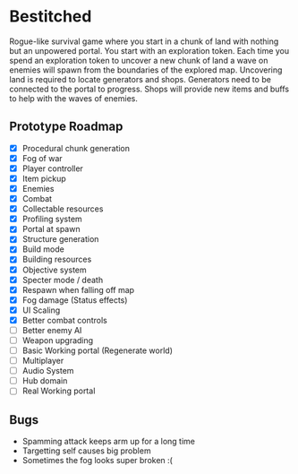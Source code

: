 # Bestitched
Rogue-like survival game where you start in a chunk of land with nothing but an unpowered portal. You start with an exploration token. Each time you spend an exploration token to uncover a new chunk of land a wave on enemies will spawn from the boundaries of the explored map. Uncovering land is required to locate generators and shops. Generators need to be connected to the portal to progress. Shops will provide new items and buffs to help with the waves of enemies.

## Prototype Roadmap
- [x] Procedural chunk generation
- [x] Fog of war
- [x] Player controller
- [x] Item pickup
- [x] Enemies
- [x] Combat
- [x] Collectable resources
- [x] Profiling system
- [x] Portal at spawn
- [x] Structure generation
- [x] Build mode
- [x] Building resources
- [x] Objective system
- [x] Specter mode / death
- [x] Respawn when falling off map
- [x] Fog damage (Status effects)
- [x] UI Scaling
- [x] Better combat controls
- [ ] Better enemy AI
- [ ] Weapon upgrading
- [ ] Basic Working portal (Regenerate world)
- [ ] Multiplayer
- [ ] Audio System
- [ ] Hub domain
- [ ] Real Working portal

## Bugs
- Spamming attack keeps arm up for a long time
- Targetting self causes big problem
- Sometimes the fog looks super broken :(
